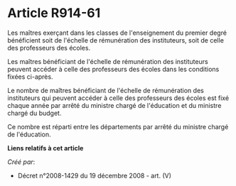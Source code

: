 # Article R914-61

Les maîtres exerçant dans les classes de l'enseignement du premier degré  bénéficient soit de l'échelle de rémunération des
instituteurs, soit de celle  des professeurs des écoles.

Les maîtres bénéficiant de  l'échelle de rémunération des instituteurs peuvent accéder à celle des  professeurs des écoles
dans les conditions fixées ci-après.

Le  nombre de maîtres bénéficiant de l'échelle de rémunération des instituteurs qui  peuvent accéder à celle des professeurs
des écoles est fixé chaque année par  arrêté du ministre chargé de l'éducation et du ministre chargé du budget.

Ce nombre est réparti entre les départements par arrêté du ministre  chargé de l'éducation.

**Liens relatifs à cet article**

_Créé par_:

  - Décret n°2008-1429 du 19 décembre 2008 - art. (V)
